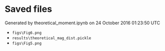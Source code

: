 # Saved files 


Generated by theoretical_moment.ipynb on 24 October 2016 01:23:50 UTC

*  `figs\Fig6.png` 
*  `results\theoretical_mag_dist.pickle` 
*  `figs\Fig5.png` 

